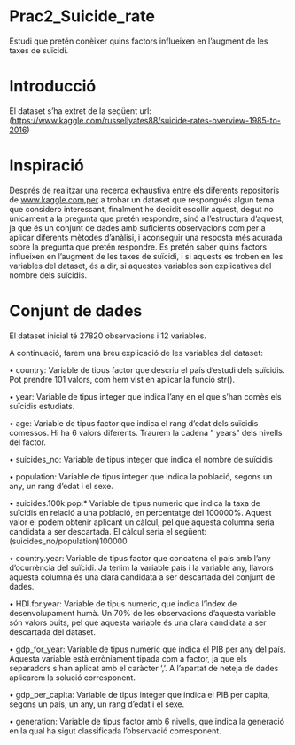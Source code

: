 # Prac2_Suicide_rate
Estudi que pretén conèixer quins factors influeixen en l’augment de les taxes de suïcidi.

# Introducció

El dataset s’ha extret de la següent url: (https://www.kaggle.com/russellyates88/suicide-rates-overview-1985-to-2016)


# Inspiració

Després de realitzar una recerca exhaustiva entre els diferents repositoris de www.kaggle.com,per a trobar
un dataset que respongués algun tema que considero interessant, finalment he decidit escollir aquest, degut
no únicament a la pregunta que pretén respondre, sinó a l’estructura d’aquest, ja que és un conjunt de
dades amb suficients observacions com per a aplicar diferents mètodes d’anàlisi, i aconseguir una resposta
més acurada sobre la pregunta que pretén respondre. Es pretén saber quins factors influeixen en l’augment
de les taxes de suïcidi, i si aquests es troben en les variables del dataset, és a dir, si aquestes variables són
explicatives del nombre dels suïcidis.


# Conjunt de dades

El dataset inicial té 27820 observacions i 12 variables.

A continuació, farem una breu explicació de les variables del dataset:

•	country: Variable de tipus factor que
descriu el país d’estudi dels suïcidis. Pot prendre 101 valors, com hem vist en aplicar la funció str().

•	year: Variable de tipus integer que indica l’any en el que s’han comès els suïcidis estudiats.

•	age: Variable de tipus factor que indica el rang d’edat dels suïcidis comessos. Hi ha 6 valors diferents.
Traurem la cadena ” years” dels nivells del factor.

•	suicides_no: Variable de tipus integer que indica el nombre de suïcidis

•	population: Variable de tipus integer que indica la població, segons un any, un rang d’edat i el sexe.

•	suicides.100k.pop:* Variable de tipus numeric que indica la taxa de suïcidis en relació a una població, en
percentatge del 100000%. Aquest valor el podem obtenir aplicant un càlcul, pel que aquesta columna seria
candidata a ser descartada. El càlcul seria el següent: (suicides_no/population)100000

•	country.year: Variable de tipus factor que concatena el país amb l’any d’ocurrència del suïcidi. Ja tenim la
variable país i la variable any, llavors aquesta columna és una clara candidata a ser descartada del conjunt
de dades.

•	HDI.for.year: Variable de tipus numeric, que indica l’índex de desenvolupament humà. Un 70% de les
observacions d’aquesta variable són valors buits, pel que aquesta variable és una clara candidata a ser
descartada del dataset.

•	gdp_for_year: Variable de tipus numeric que indica el PIB per any del país. Aquesta variable està
erròniament tipada com a factor, ja que els separadors s’han aplicat amb el caràcter ‘,’. A l’apartat de neteja
de dades aplicarem la solució corresponent.

•	gdp_per_capita: Variable de tipus integer que indica el PIB per capita, segons un país, un any, un rang
d’edat i el sexe.

•	generation: Variable de tipus factor amb 6 nivells, que indica la generació en la qual ha sigut classificada
l’observació corresponent.

